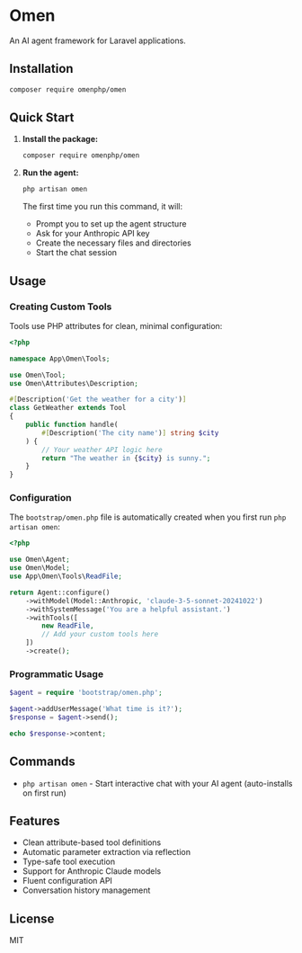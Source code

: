 # Omen

An AI agent framework for Laravel applications.

## Installation

```bash
composer require omenphp/omen
```

## Quick Start

1. **Install the package:**
   ```bash
   composer require omenphp/omen
   ```

2. **Run the agent:**
   ```bash
   php artisan omen
   ```
   
   The first time you run this command, it will:
   - Prompt you to set up the agent structure
   - Ask for your Anthropic API key
   - Create the necessary files and directories
   - Start the chat session

## Usage

### Creating Custom Tools

Tools use PHP attributes for clean, minimal configuration:

```php
<?php

namespace App\Omen\Tools;

use Omen\Tool;
use Omen\Attributes\Description;

#[Description('Get the weather for a city')]
class GetWeather extends Tool
{
    public function handle(
        #[Description('The city name')] string $city
    ) {
        // Your weather API logic here
        return "The weather in {$city} is sunny.";
    }
}
```

### Configuration

The `bootstrap/omen.php` file is automatically created when you first run `php artisan omen`:

```php
<?php

use Omen\Agent;
use Omen\Model;
use App\Omen\Tools\ReadFile;

return Agent::configure()
    ->withModel(Model::Anthropic, 'claude-3-5-sonnet-20241022')
    ->withSystemMessage('You are a helpful assistant.')
    ->withTools([
        new ReadFile,
        // Add your custom tools here
    ])
    ->create();
```

### Programmatic Usage

```php
$agent = require 'bootstrap/omen.php';

$agent->addUserMessage('What time is it?');
$response = $agent->send();

echo $response->content;
```

## Commands

- `php artisan omen` - Start interactive chat with your AI agent (auto-installs on first run)

## Features

- Clean attribute-based tool definitions
- Automatic parameter extraction via reflection
- Type-safe tool execution
- Support for Anthropic Claude models
- Fluent configuration API
- Conversation history management

## License

MIT